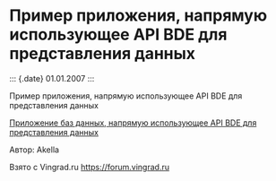 Пример приложения, напрямую использующее API BDE для представления данных
=========================================================================

::: {.date}
01.01.2007
:::

Пример приложения, напрямую использующее API BDE для представления
данных

[Приложение баз данных, напрямую использующее API BDE для представления
данных](/zip/16_2.zip)

Автор: Akella

Взято с Vingrad.ru <https://forum.vingrad.ru>

